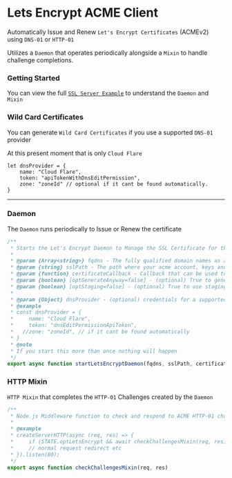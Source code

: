 # Lets Encrypt ACME Client

Automatically Issue and Renew `Let's Encrypt Certificates` (ACMEv2) using `DNS-01` or `HTTP-01`

Utilizes a `Daemon` that operates periodically alongside a `Mixin` to handle challenge completions.

### Getting Started

You can view the full [`SSL Server Example`](https://github.com/FirstTimeEZ/server-ssl) to understand the `Daemon` and `Mixin`

### Wild Card Certificates

You can generate `Wild Card Certificates` if you use a supported `DNS-01` provider

At this present moment that is only `Cloud Flare`

```
let dnsProvider = {
    name: "Cloud Flare",
    token: "apiTokenWithDnsEditPermission",
    zone: "zoneId" // optional if it cant be found automatically.
}
```

--------

### Daemon

The `Daemon` runs periodically to Issue or Renew the certificate

```javascript
/**
 * Starts the Let's Encrypt Daemon to Manage the SSL Certificate for the Server
 *
 * @param {Array<string>} fqdns - The fully qualified domain names as a SAN (e.g., ["example.com", "www.example.com"]), You must use a `dnsProvider` if you include a wild card
 * @param {string} sslPath - The path where your acme account, keys and generated certificates will be stored or loaded from
 * @param {function} certificateCallback - Callback that can be used to update the certificates or trigger a restart etc.
 * @param {boolean} [optGenerateAnyway=false] - (optional) True to generate certificates before the recommended time.
 * @param {boolean} [optStaging=false] - (optional) True to use staging mode instead of production.
 * 
 * @param {Object} dnsProvider - (optional) credentials for a supported dns provider if you want to use the `DNS-01` Challenge instead of `HTTP-01`
 * @example
 * const dnsProvider = {
 *     name: "Cloud Flare",
 *     token: "dnsEditPermissionApiToken",
 *   //zone: "zoneId", // if it cant be found automatically
 * }
 * @note
 * If you start this more than once nothing will happen
 */
export async function startLetsEncryptDaemon(fqdns, sslPath, certificateCallback, optGenerateAnyway = false, optStaging = false, dnsProvider = undefined)
```

### HTTP Mixin

`HTTP Mixin` that completes the `HTTP-01` Challenges created by the `Daemon`

```javascript
/**
 * Node.js Middleware function to check and respond to ACME HTTP-01 challenges inside the HTTP Server.
 *
 * @example
 * createServerHTTP(async (req, res) => {
 *     if (STATE.optLetsEncrypt && await checkChallengesMixin(req, res)) { return; } 
 *     // normal request redirect etc
 * }).listen(80);
 */
export async function checkChallengesMixin(req, res)
```